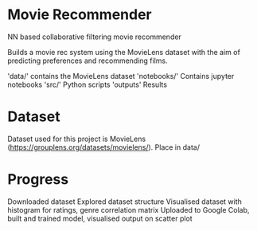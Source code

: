 # Movie Recommender
NN based collaborative filtering movie recommender

Builds a movie rec system using the MovieLens dataset with the aim of 
predicting preferences and recommending films.

'data/' contains the MovieLens dataset
'notebooks/' Contains jupyter notebooks
'src/' Python scripts
'outputs\' Results

# Dataset 
Dataset used for this project is MovieLens (https://grouplens.org/datasets/movielens/). Place in data/

# Progress
Downloaded dataset
Explored dataset structure
Visualised dataset with histogram for ratings, genre correlation matrix
Uploaded to Google Colab, built and trained model, visualised output on scatter plot
